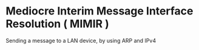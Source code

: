 # Mediocre Interim Message Interface Resolution ( MIMIR )

Sending a message to a LAN device, by using ARP and IPv4